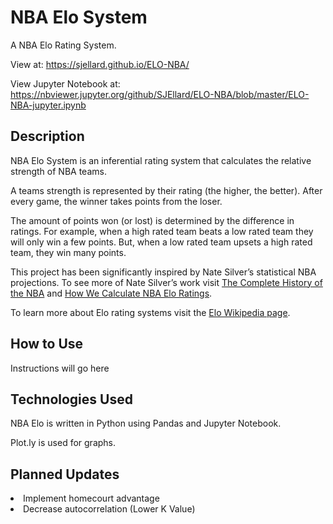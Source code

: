 # NBA Elo System
A NBA Elo Rating System. 

View at: https://sjellard.github.io/ELO-NBA/

View Jupyter Notebook at: https://nbviewer.jupyter.org/github/SJEllard/ELO-NBA/blob/master/ELO-NBA-jupyter.ipynb

<h2>Description</h2>
NBA Elo System is an inferential rating system that calculates the relative strength of NBA teams. 

A teams strength is represented by their rating (the higher, the better). 
After every game, the winner takes points from the loser. 

The amount of points won (or lost) is determined by the difference in ratings. 
For example, when a high rated team beats a low rated team they will only win a few points.
But, when a low rated team upsets a high rated team, they win many points. 

This project has been significantly inspired by Nate Silver’s statistical NBA projections. To see more of Nate Silver’s work visit <a href="https://projects.fivethirtyeight.com/complete-history-of-the-nba/#raptors" target="_blank">The Complete History of the NBA</a> and <a href="https://fivethirtyeight.com/features/how-we-calculate-nba-elo-ratings/" target="_blank">How We Calculate NBA Elo Ratings</a>.

To learn more about Elo rating systems visit the <a href="https://en.wikipedia.org/wiki/Elo_rating_system" target="_blank">Elo Wikipedia page</a>.

<h2>How to Use</h2>
Instructions will go here

<h2>Technologies Used</h2>
NBA Elo is written in Python using Pandas and Jupyter Notebook. 

Plot.ly is used for graphs. 

<h2>Planned Updates</h2>
<li>Implement homecourt advantage
<li>Decrease autocorrelation (Lower K Value)